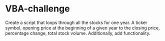 # VBA-challenge
Create a script that loops through all the stocks for one year. A ticker symbol,  opening price at the beginning of a given year to the closing price, percentage change,  total stock volume.  Additionally, add functionality.
